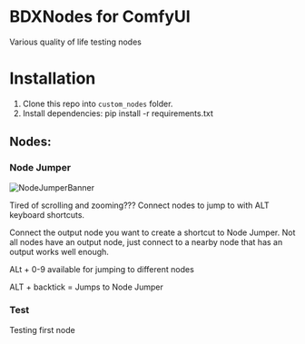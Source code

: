 # BDXNodes for ComfyUI

Various quality of life testing nodes

# Installation
1. Clone this repo into `custom_nodes` folder.
2. Install dependencies: pip install -r requirements.txt


## Nodes:

### Node Jumper
![NodeJumperBanner](https://github.com/BlueDangerX/ComfyUI-BDXNodes/assets/148641997/d0e20bd9-5f8d-4d4b-9aa9-9b930d2856a8)

Tired of scrolling and zooming??? Connect nodes to jump to with ALT keyboard shortcuts.

Connect the output node you want to create a shortcut to Node Jumper. Not all nodes have an output node, just connect to a nearby node that has an output works well enough.

ALt + 0-9 available for jumping to different nodes 

ALT + backtick = Jumps to Node Jumper

### Test

Testing first node

